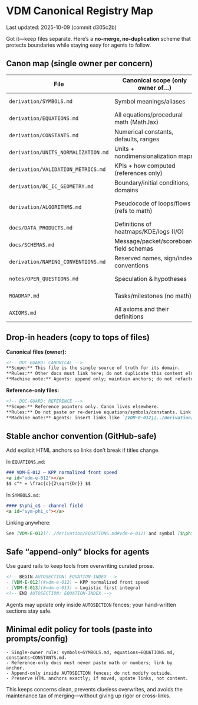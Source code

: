 <!-- DOC-GUARD: CANONICAL -->
# VDM Canonical Registry Map

Last updated: 2025-10-09 (commit d305c2b)

Got it—keep files separate. Here’s a **no-merge, no-duplication** scheme that protects boundaries while staying easy for agents to follow.

## Canon map (single owner per concern)

| File                                 | Canonical scope (only owner of…)         | Other files may…                     | Must not…                   |
| ------------------------------------ | ---------------------------------------- | ------------------------------------ | --------------------------- |
| `derivation/SYMBOLS.md`             | Symbol meanings/aliases                  | Link to symbols by anchor            | Redefine symbols            |
| `derivation/EQUATIONS.md`           | All equations/procedural math (MathJax)  | Reference by stable IDs              | Paste equations or variants |
| `derivation/CONSTANTS.md`           | Numerical constants, defaults, ranges    | Cite constants by name/anchor        | Re-state numbers elsewhere  |
| `derivation/UNITS_NORMALIZATION.md` | Units + nondimensionalization maps       | Link to specific maps                | Re-explain units            |
| `derivation/VALIDATION_METRICS.md`  | KPIs + how computed (references only)    | Point to equation IDs & constants    | Reproduce math              |
| `derivation/BC_IC_GEOMETRY.md`      | Boundary/initial conditions, domains     | Link from tests/docs                 | Embed equations/constants   |
| `derivation/ALGORITHMS.md`          | Pseudocode of loops/flows (refs to math) | Call out which equation IDs are used | Introduce new math          |
| `docs/DATA_PRODUCTS.md`              | Definitions of heatmaps/KDE/logs (I/O)   | Link to equations for formulas       | Re-derive formulas          |
| `docs/SCHEMAS.md`                    | Message/packet/scoreboard field schemas  | Reference symbol names               | Define symbols here         |
| `derivation/NAMING_CONVENTIONS.md`   | Reserved names, sign/index conventions   | Link to symbols/equations            | Override conventions        |
| `notes/OPEN_QUESTIONS.md`            | Speculation & hypotheses                 | Link to canon as needed              | Masquerade as canon         |
| `ROADMAP.md`                         | Tasks/milestones (no math)               | Link to issues/PRs                   | Store canonical content     |
| `AXIOMS.md`                          | All axioms and their definitions         | Link to axioms                       | Store speculations          |

## Drop-in headers (copy to tops of files)

**Canonical files (owner):**

```markdown
<!-- DOC-GUARD: CANONICAL -->
**Scope:** This file is the single source of truth for its domain.
**Rules:** Other docs must link here; do not duplicate this content elsewhere.
**Machine note:** Agents: append only; maintain anchors; do not refactor into other files.
```

**Reference-only files:**

```markdown
<!-- DOC-GUARD: REFERENCE -->
**Scope:** Reference pointers only. Canon lives elsewhere.
**Rules:** Do not paste or re-derive equations/symbols/constants. Link to anchors in canonical files.
**Machine note:** Agents: insert links like `[VDM-E-012](../derivation/EQUATIONS.md#vdm-e-012)`; never copy math.
```

## Stable anchor convention (GitHub-safe)

Add explicit HTML anchors so links don’t break if titles change.

In `EQUATIONS.md`:

```markdown
### VDM-E-012 — KPP normalized front speed
<a id="vdm-e-012"></a>
$$ c^* = \frac{c}{2\sqrt{Dr}} $$
```

In `SYMBOLS.md`:

```markdown
#### $\phi_c$ — channel field
<a id="sym-phi_c"></a>
```

Linking anywhere:

```markdown
See [VDM-E-012](../derivation/EQUATIONS.md#vdm-e-012) and symbol [$\phi_c$](../derivation/SYMBOLS.md#sym-phi_c).
```

## Safe “append-only” blocks for agents

Use guard rails to keep tools from overwriting curated prose.

```markdown
<!-- BEGIN AUTOSECTION: EQUATION-INDEX -->
- [VDM-E-012](#vdm-e-012) — KPP normalized front speed
- [VDM-E-013](#vdm-e-013) — Logistic first integral
<!-- END AUTOSECTION: EQUATION-INDEX -->
```

Agents may update only inside `AUTOSECTION` fences; your hand-written sections stay safe.

## Minimal edit policy for tools (paste into prompts/config)

```
- Single-owner rule: symbols→SYMBOLS.md, equations→EQUATIONS.md, constants→CONSTANTS.md.
- Reference-only docs must never paste math or numbers; link by anchor.
- Append-only inside AUTOSECTION fences; do not modify outside.
- Preserve HTML anchors exactly; if moved, update links, not content.
```

This keeps concerns clean, prevents clueless overwrites, and avoids the maintenance tax of merging—without giving up rigor or cross-links.
